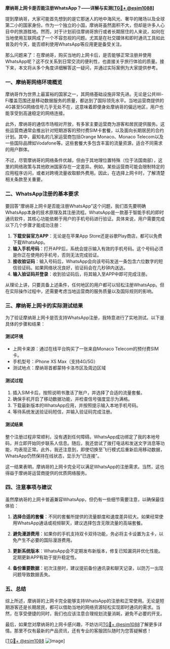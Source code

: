 **摩纳哥上网卡是否能注册WhatsApp？——详解与实测[[TG💪+ @esim1088](https://t.me/s/esim1088)]**

提到摩纳哥，大家可能首先想到的是它那迷人的地中海风光、奢华的赌场以及全球第二小的国家身份。作为一个独立的小国，摩纳哥虽然面积不大，但却是许多人心目中的旅游胜地。然而，对于计划前往摩纳哥旅行或者长期居住的人来说，如何在当地使用互联网成了一个不容忽视的问题。尤其是在社交媒体和即时通讯工具如此普及的今天，能否顺利使用WhatsApp等应用更是备受关注。

那么问题来了：在摩纳哥，购买当地的上网卡后，是否能够正常注册并使用WhatsApp呢？这不仅关系到日常交流的便利性，也直接关乎旅行体验的质量。接下来，本文将从多个角度详细解答这一疑问，并通过实际案例为大家提供参考。

### **一、摩纳哥网络环境概览**

摩纳哥作为世界上最富裕的国家之一，其网络基础设施非常先进。无论是公共Wi-Fi覆盖范围还是移动数据服务的质量，都达到了国际领先水平。当地运营商提供的4G甚至5G网络信号几乎无处不在，这意味着即便身处摩纳哥的偏远地区，用户也能享受到高速稳定的网络连接。

此外，摩纳哥的通信市场相对开放，有多家主要运营商为游客和居民提供服务。这些运营商通常会推出针对短期游客的预付费SIM卡套餐，以及面向长期居民的合约计划。其中，最知名的几家运营商包括Orange Monaco、Monaco Telecom以及一些国际品牌如Vodafone等。这些套餐大多包含丰富的流量资源，适合不同需求的用户群体。

不过，尽管摩纳哥的网络条件优越，但由于其地理位置特殊（位于法国南部），这里的网络政策与其他欧洲国家存在一定差异。例如，某些运营商可能会限制特定的应用程序访问，或者对跨境流量收取额外费用。因此，在选择上网卡时，了解清楚相关条款至关重要。

### **二、WhatsApp注册的基本要求**

要回答“摩纳哥上网卡是否能注册WhatsApp”这个问题，我们首先要明确WhatsApp本身的技术原理及其注册流程。WhatsApp是一款基于智能手机的即时通讯软件，其核心功能依赖于用户的手机号码进行验证。具体来说，用户需要完成以下几个步骤才能成功注册：

1. **下载安装官方APP**：无论是在苹果App Store还是谷歌Play商店，都可以免费下载WhatsApp。
2. **输入手机号码**：打开APP后，系统会提示输入有效的手机号码。这个号码必须是你正在使用的手机号，否则无法完成验证。
3. **接收验证码**：输入号码后，WhatsApp会向该号码发送一条包含六位数字的短信验证码。如果网络状况良好，验证码会在几秒钟内送达。
4. **输入验证码并登录**：收到验证码后，将其输入至APP中即可完成注册。

从理论上讲，只要具备上述条件，任何地区的用户都可以轻松注册WhatsApp。但在实际操作过程中，还需要考虑当地运营商的服务质量以及国际规则的影响。

### **三、摩纳哥上网卡的实际测试结果**

为了验证摩纳哥上网卡是否支持WhatsApp注册，我特意进行了实地测试。以下是具体的步骤和结果：

#### **测试环境**
- 上网卡来源：通过在线平台购买了一张来自Monaco Telecom的预付费SIM卡。
- 手机型号：iPhone XS Max（支持4G/5G）
- 测试地点：摩纳哥首都蒙特卡洛市区及周边区域

#### **测试过程**
1. 插入SIM卡后，按照说明书激活了账户，并选择了合适的流量套餐。
2. 确保手机开启了移动数据功能，并检查信号强度显示为满格。
3. 下载最新版本的WhatsApp应用，并按照提示输入本地手机号码。
4. 等待系统发送验证码短信，并输入验证码完成注册。

#### **测试结果**
整个注册过程非常顺利，没有遇到任何障碍。WhatsApp成功绑定了我的本地号码，并立即开始同步联系人信息。随后，我还尝试了拨打电话和发送文字消息等功能，均表现正常。此外，我还注意到，即使切换至飞行模式后重新启用移动数据，WhatsApp仍然保持在线状态，显示为“已连接”。

这一结果表明，摩纳哥的上网卡完全可以满足WhatsApp的注册需求。当然，这也得益于摩纳哥运营商提供的优质网络服务。

### **四、注意事项与建议**

虽然摩纳哥的上网卡普遍兼容WhatsApp，但仍有一些细节需要注意，以确保最佳体验：

1. **选择合适的套餐**：不同的套餐所提供的流量额度和速度差异较大。如果经常使用WhatsApp通话或视频聊天，建议选择包含无限流量的高端套餐。
   
2. **避免漫游费用**：如果你的手机支持双卡双待功能，务必将主卡设置为主卡，以免产生不必要的国际漫游费用。

3. **更新系统版本**：WhatsApp会不定期发布新版本，修复已知漏洞并优化性能。定期更新APP有助于提升稳定性。

4. **备份重要数据**：初次注册时，建议提前备份通讯录和聊天记录，以防万一出现问题导致数据丢失。

### **五、总结**

综上所述，摩纳哥的上网卡完全能够支持WhatsApp的注册和正常使用。无论是短期游客还是长期居民，都可以借助当地的网络资源轻松实现即时通讯的需求。当然，在享受便捷的同时，我们也应该注意合理规划流量消耗，避免不必要的开支。

最后，如果您对摩纳哥的上网卡感兴趣，不妨访问[TG💪+ @esim1088](https://t.me/s/esim1088)了解更多详情。那里不仅有最新的产品资讯，还有专业的客服团队随时为您答疑解惑！

[[TG💪+ @esim1088](https://t.me/s/esim1088) ![Image](https://i.postimg.cc/4NQfJmqS/Snipaste-2025-05-13-00-14-12.png)]